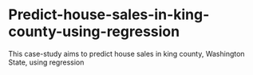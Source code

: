# Predict-house-sales-in-king-county-using-regression
This case-study aims to predict house sales in king county, Washington State, using regression
